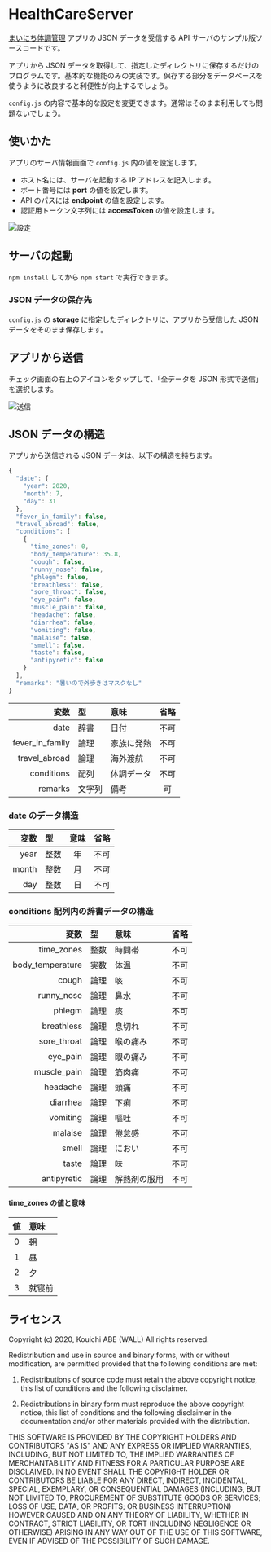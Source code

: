 # HealthCareServer

[まいにち体調管理](https://apps.apple.com/jp/app/id1520936281?mt=8&uo=4)
アプリの JSON データを受信する API サーバのサンプル版ソースコードです。

アプリから JSON データを取得して、指定したディレクトリに保存するだけのプログラムです。基本的な機能のみの実装です。保存する部分をデータベースを使うように改良すると利便性が向上するでしょう。

``config.js`` の内容で基本的な設定を変更できます。通常はそのまま利用しても問題ないでしょう。

## 使いかた

アプリのサーバ情報画面で ``config.js`` 内の値を設定します。

- ホスト名には、サーバを起動する IP アドレスを記入します。
- ポート番号には __port__ の値を設定します。
- API のパスには __endpoint__ の値を設定します。
- 認証用トークン文字列には __accessToken__ の値を設定します。

![設定](images/screenshot001.png "サーバ情報")

## サーバの起動

`npm install` してから `npm start` で実行できます。

### JSON データの保存先

``config.js`` の __storage__ に指定したディレクトリに、アプリから受信した JSON データをそのまま保存します。

## アプリから送信

チェック画面の右上のアイコンをタップして、「全データを JSON 形式で送信」を選択します。

![送信](images/screenshot002.png "JSON データ送信")

## JSON データの構造

アプリから送信される JSON データは、以下の構造を持ちます。

```javascript
{
  "date": {
    "year": 2020,
    "month": 7,
    "day": 31
  },
  "fever_in_family": false,
  "travel_abroad": false,
  "conditions": [
    {
      "time_zones": 0,
      "body_temperature": 35.8,
      "cough": false,
      "runny_nose": false,
      "phlegm": false,
      "breathless": false,
      "sore_throat": false,
      "eye_pain": false,
      "muscle_pain": false,
      "headache": false,
      "diarrhea": false,
      "vomiting": false,
      "malaise": false,
      "smell": false,
      "taste": false,
      "antipyretic": false
    }
  ],
  "remarks": "暑いので外歩きはマスクなし"
}
```

|              変数 |  型  | 意味 | 省略 |
|------------------:|:-----|:-----|:----:|
| date              | 辞書 | 日付 | 不可 |
| fever\_in\_family | 論理 | 家族に発熱 | 不可 |
| travel\_abroad    | 論理 | 海外渡航 | 不可 |
| conditions        | 配列 | 体調データ | 不可 |
| remarks           | 文字列 | 備考 | 可 |

### date のデータ構造

| 変数  |  型  | 意味 | 省略 |
|------:|:-----|:----:|:----:|
| year  | 整数 | 年   | 不可 |
| month | 整数 | 月   | 不可 |
| day   | 整数 | 日   | 不可 |

### conditions 配列内の辞書データの構造

| 変数  |  型  | 意味 | 省略 |
|------:|:-----|:-----|:----:|
| time\_zones | 整数 | 時間帯 | 不可 |
| body\_temperature | 実数 | 体温 | 不可 |
| cough | 論理 | 咳 | 不可 |
| runny\_nose | 論理 | 鼻水 | 不可 |
| phlegm | 論理 | 痰 | 不可 |
| breathless | 論理 | 息切れ | 不可 |
| sore\_throat | 論理 | 喉の痛み | 不可 |
| eye\_pain | 論理 | 眼の痛み | 不可 |
| muscle\_pain | 論理 | 筋肉痛 | 不可 |
| headache | 論理 | 頭痛 | 不可 |
| diarrhea | 論理 | 下痢 | 不可 |
| vomiting | 論理 | 嘔吐 | 不可 |
| malaise | 論理 | 倦怠感 | 不可 |
| smell | 論理 | におい | 不可 |
| taste | 論理 | 味 | 不可 |
| antipyretic | 論理 | 解熱剤の服用 | 不可 |

#### time\_zones の値と意味

| 値  | 意味 |
|:---:|:-----|
|  0  | 朝   |
|  1  | 昼   |
|  2  | 夕   |
|  3  | 就寝前 |


## ライセンス

Copyright (c) 2020, Kouichi ABE (WALL) All rights reserved.

Redistribution and use in source and binary forms, with or without
modification, are permitted provided that the following conditions are met:

 1. Redistributions of source code must retain the above copyright notice,
    this list of conditions and the following disclaimer.

 2. Redistributions in binary form must reproduce the above copyright notice,
    this list of conditions and the following disclaimer in the documentation
    and/or other materials provided with the distribution.

THIS SOFTWARE IS PROVIDED BY THE COPYRIGHT HOLDERS AND CONTRIBUTORS "AS IS"
AND ANY EXPRESS OR IMPLIED WARRANTIES, INCLUDING, BUT NOT LIMITED TO, THE
IMPLIED WARRANTIES OF MERCHANTABILITY AND FITNESS FOR A PARTICULAR PURPOSE ARE
DISCLAIMED. IN NO EVENT SHALL THE COPYRIGHT HOLDER OR CONTRIBUTORS BE LIABLE
FOR ANY DIRECT, INDIRECT, INCIDENTAL, SPECIAL, EXEMPLARY, OR CONSEQUENTIAL
DAMAGES (INCLUDING, BUT NOT LIMITED TO, PROCUREMENT OF SUBSTITUTE GOODS OR
SERVICES; LOSS OF USE, DATA, OR PROFITS; OR BUSINESS INTERRUPTION) HOWEVER
CAUSED AND ON ANY THEORY OF LIABILITY, WHETHER IN CONTRACT, STRICT LIABILITY,
OR TORT (INCLUDING NEGLIGENCE OR OTHERWISE) ARISING IN ANY WAY OUT OF THE USE
OF THIS SOFTWARE, EVEN IF ADVISED OF THE POSSIBILITY OF SUCH DAMAGE.
